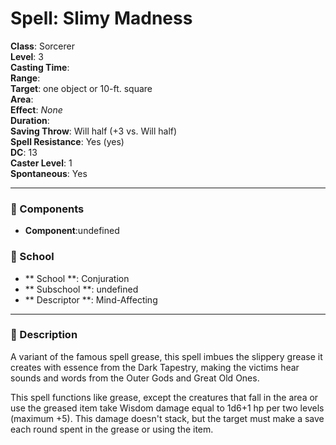 
# Spell: Slimy Madness
**Class**: Sorcerer  
**Level**: 3  
**Casting Time**:   
**Range**:   
**Target**: one object or 10-ft. square  
**Area**:   
**Effect**: _None_  
**Duration**:   
**Saving Throw**: Will half (+3 vs. Will half)  
**Spell Resistance**: Yes (yes)  
**DC**: 13  
**Caster Level**: 1  
**Spontaneous**: Yes

---

### 🔮 Components
- **Component**:undefined

### 🏫 School
- ** School **: Conjuration
- ** Subschool **: undefined
- ** Descriptor **: Mind-Affecting
---

### 📜 Description
A variant of the famous spell grease, this spell imbues the slippery grease it creates with essence from the Dark Tapestry, making the victims hear sounds and words from the Outer Gods and Great Old Ones.

This spell functions like grease, except the creatures that fall in the area or use the greased item take Wisdom damage equal to 1d6+1 hp per two levels (maximum +5). This damage doesn't stack, but the target must make a save each round spent in the grease or using the item.
